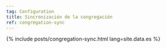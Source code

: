 ```yaml
---
tag: Configuration
title: Sincronización de la congregación
ref: congregation-sync
---
```


{% include posts/congregation-sync.html lang=site.data.es %}
